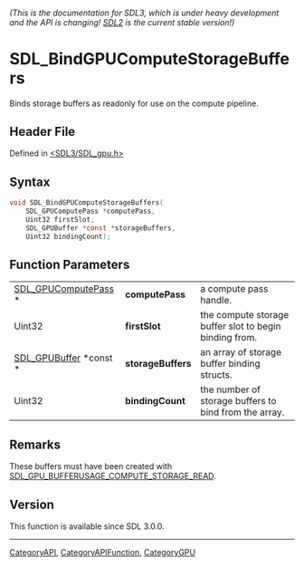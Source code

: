 ###### (This is the documentation for SDL3, which is under heavy development and the API is changing! [SDL2](https://wiki.libsdl.org/SDL2/) is the current stable version!)
# SDL_BindGPUComputeStorageBuffers

Binds storage buffers as readonly for use on the compute pipeline.

## Header File

Defined in [<SDL3/SDL_gpu.h>](https://github.com/libsdl-org/SDL/blob/main/include/SDL3/SDL_gpu.h)

## Syntax

```c
void SDL_BindGPUComputeStorageBuffers(
    SDL_GPUComputePass *computePass,
    Uint32 firstSlot,
    SDL_GPUBuffer *const *storageBuffers,
    Uint32 bindingCount);
```

## Function Parameters

|                                            |                    |                                                        |
| ------------------------------------------ | ------------------ | ------------------------------------------------------ |
| [SDL_GPUComputePass](SDL_GPUComputePass) * | **computePass**    | a compute pass handle.                                 |
| Uint32                                     | **firstSlot**      | the compute storage buffer slot to begin binding from. |
| [SDL_GPUBuffer](SDL_GPUBuffer) *const *    | **storageBuffers** | an array of storage buffer binding structs.            |
| Uint32                                     | **bindingCount**   | the number of storage buffers to bind from the array.  |

## Remarks

These buffers must have been created with
[SDL_GPU_BUFFERUSAGE_COMPUTE_STORAGE_READ](SDL_GPU_BUFFERUSAGE_COMPUTE_STORAGE_READ).

## Version

This function is available since SDL 3.0.0.

----
[CategoryAPI](CategoryAPI), [CategoryAPIFunction](CategoryAPIFunction), [CategoryGPU](CategoryGPU)

